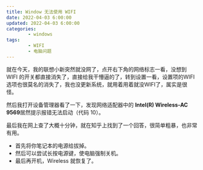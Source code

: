 ```yaml
---
title: Window 无法使用 WIFI
date: 2022-04-03 6:00:00
updated: 2022-04-03 6:00:00
categories:
        - windows
tags:
        - WIFI
        - 电脑问题
---
```


就在今天，我的联想小新突然就没网了，点开右下角的网络标志一看，没想到 WIFI 的开关都直接消失了，直接给我干懵逼的了，转到设置一看，设置项的WIFI选项也很莫名的消失了，我也没更新系统，就用着用着就没WIFI了，属实是很怪。

然后我打开设备管理器看了一下，发现网络适配器中的 **Intel(R) Wireless-AC 9569**居然提示报错无法启动（代码 10）。

最后我在网上查了大概十分钟，就在知乎上找到了一个回答，很简单粗暴，也非常有用。

- 首先将你笔记本的电源给拔掉。
- 然后可以尝试长按电源键，使电脑强制关机。
- 最后再开机，Wireless 就恢复了。